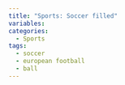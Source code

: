```yaml
---
title: "Sports: Soccer filled"
variables:
categories:
  - Sports
tags:
  - soccer
  - european football
  - ball
---
```

